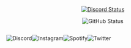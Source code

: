 <p align="center">
    <a href="https://discord.com/users/667861423598075933" target="_blank">
        <img src="https://lanyard.cnrad.dev/api/667861423598075933" alt="Discord Status" />
    </a>
</p>




<p align="center">
    <a target="_blank">
        <img src="https://github-readme-stats.vercel.app/api?username=Minssoca&show_icons=true&bg_color=181923&text_color=ffffff&icon_color=ffffff&title_color=491384&custom_title=Minssoca&border_color=000000&locale=pt-BR"
            alt="GitHub Status" />
    </a>
</p>

<div style="display: inline-flex;" >

<p> <img src="https://img.shields.io/badge/Discord-7289DA?style=for-the-badge&logo=discord&logoColor=white"
        href="https://discordapp.com/users/667861423598075933" alt="Discord"></p>


<p><img src="https://img.shields.io/badge/Instagram-E4405F?style=for-the-badge&logo=instagram&logoColor=white"
        href="https://https://www.instagram.com/cilento15/" alt="Instagram"></p>



<p><img src="https://img.shields.io/badge/Spotify-1ED760?&style=for-the-badge&logo=spotify&logoColor=white"
        href="https://open.spotify.com/user/q362jc5ftluv86odmd0095gdf?si=7e39e367dd2145e6" alt="Spotify"></p>

<p> <img src="https://img.shields.io/badge/Twitter-1DA1F2?style=for-the-badge&logo=twitter&logoColor=white"
        href="https://twitter.com/cilento15" alt="Twitter"></p>
    </div>
